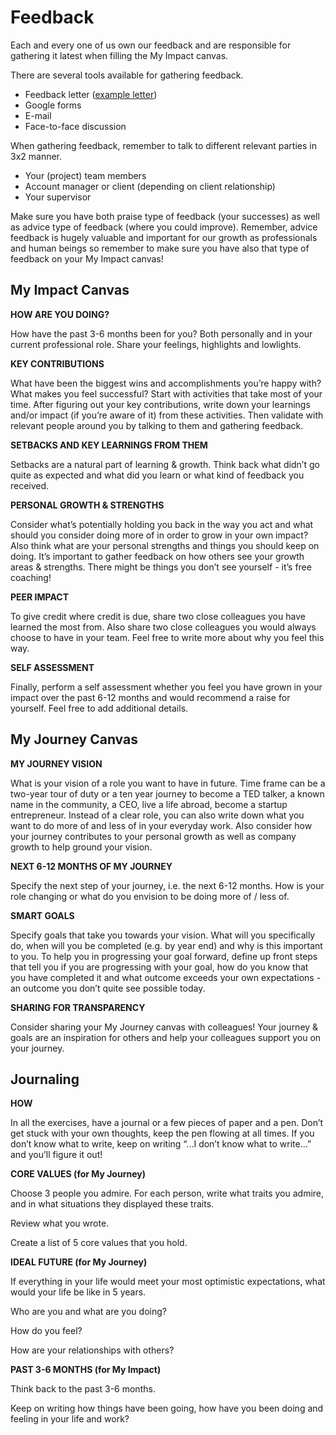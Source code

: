 # Feedback

Each and every one of us own our feedback and are responsible for gathering it latest when filling the My Impact canvas. 

There are several tools available for gathering feedback.

- Feedback letter ([example letter](feedback-letter.md))
- Google forms
- E-mail
- Face-to-face discussion

When gathering feedback, remember to talk to different relevant parties in 3x2 manner.

- Your (project) team members
- Account manager or client (depending on client relationship)
- Your supervisor

Make sure you have both praise type of feedback (your successes) as well as advice type of feedback (where you could improve). Remember, advice feedback is hugely valuable and important for our growth as professionals and human beings so remember to make sure you have also that type of feedback on your My Impact canvas!

## My Impact Canvas

**HOW ARE YOU DOING?**

How have the past 3-6 months been for you? Both personally and in your current professional role. Share your feelings, highlights and lowlights.

**KEY CONTRIBUTIONS**

What have been the biggest wins and accomplishments you’re happy with? What makes you feel successful? Start with activities that take most of your time. After figuring out your key contributions, write down your learnings and/or impact (if you’re aware of it) from these activities. Then validate with relevant people around you by talking to them and gathering feedback.

**SETBACKS AND KEY LEARNINGS FROM THEM**

Setbacks are a natural part of learning & growth. Think back what didn’t go quite as expected and what did you learn or what kind of feedback you received.

**PERSONAL GROWTH & STRENGTHS**

Consider what’s potentially holding you back in the way you act and what should you consider doing more of in order to grow in your own impact? Also think what are your personal strengths and things you should keep on doing. It’s important to gather feedback on how others see your growth areas & strengths. There might be things you don’t see yourself - it’s free coaching!

**PEER IMPACT**

To give credit where credit is due, share two close colleagues you have learned the most from. Also share two close colleagues you would always choose to have in your team. Feel free to write more about why you feel this way.

**SELF ASSESSMENT**

Finally, perform a self assessment whether you feel you have grown in your impact over the past 6-12 months and would recommend a raise for yourself. Feel free to add additional details.

## My Journey Canvas

**MY JOURNEY VISION**

What is your vision of a role you want to have in future. Time frame can be a two-year tour of duty or a ten year journey to become a TED talker, a known name in the community, a CEO, live a life abroad, become a startup entrepreneur. Instead of a clear role, you can also write down what you want to do more of and less of in your everyday work. Also consider how your journey contributes to your personal growth as well as company growth to help ground your vision.

**NEXT 6-12 MONTHS OF MY JOURNEY**

Specify the next step of your journey, i.e. the next 6-12 months. How is your role changing or what do you envision to be doing more of / less of.

**SMART GOALS**

Specify goals that take you towards your vision. What will you specifically do, when will you be completed (e.g. by year end) and why is this important to you. To help you in progressing your goal forward, define up front steps that tell you if you are progressing with your goal, how do you know that you have completed it and what outcome exceeds your own expectations - an outcome you don’t quite see possible today.

**SHARING FOR TRANSPARENCY**

Consider sharing your My Journey canvas with colleagues! Your journey & goals are an inspiration for others and help your colleagues support you on your journey.

## Journaling

**HOW**

In all the exercises, have a journal or a few pieces of paper and a pen. Don’t get stuck with your own thoughts, keep the pen flowing at all times. If you don’t know what to write, keep on writing “...I don’t know what to write…” and you’ll figure it out!

**CORE VALUES (for My Journey)**

Choose 3 people you admire. For each person, write what traits you admire, and in what situations they displayed these traits.

Review what you wrote.

Create a list of 5 core values that you hold.

**IDEAL FUTURE (for My Journey)**

If everything in your life would meet your most optimistic expectations, what would your life be like in 5 years.

Who are you and what are you doing?

How do you feel?

How are your relationships with others?

**PAST 3-6 MONTHS (for My Impact)**

Think back to the past 3-6 months.

Keep on writing how things have been going, how have you been doing and feeling in your life and work?

